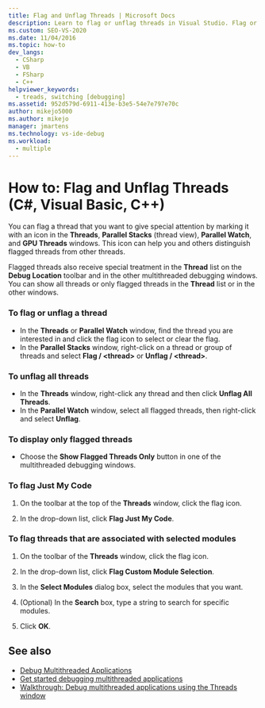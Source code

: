 ```yaml
---
title: Flag and Unflag Threads | Microsoft Docs
description: Learn to flag or unflag threads in Visual Studio. Flag or unflag a thread, several threads, or all threads. Flag just your code or ones associated with a module.
ms.custom: SEO-VS-2020
ms.date: 11/04/2016
ms.topic: how-to
dev_langs: 
  - CSharp
  - VB
  - FSharp
  - C++
helpviewer_keywords: 
  - treads, switching [debugging]
ms.assetid: 952d579d-6911-413e-b3e5-54e7e797e70c
author: mikejo5000
ms.author: mikejo
manager: jmartens
ms.technology: vs-ide-debug
ms.workload: 
  - multiple
---
```

# How to: Flag and Unflag Threads (C#, Visual Basic, C++)

You can flag a thread that you want to give special attention by marking it with an icon in the **Threads**, **Parallel Stacks** (thread view), **Parallel Watch**, and **GPU Threads** windows. This icon can help you and others distinguish flagged threads from other threads.

Flagged threads also receive special treatment in the **Thread** list on the **Debug Location** toolbar and in the other multithreaded debugging windows. You can show all threads or only flagged threads in the **Thread** list or in the other windows.

### To flag or unflag a thread

- In the **Threads** or **Parallel Watch** window, find the thread you are interested in and click the flag icon to select or clear the flag.
- In the **Parallel Stacks** window, right-click on a thread or group of threads and select **Flag / \<thread>** or **Unflag / \<thread>**.

### To unflag all threads

- In the **Threads** window, right-click any thread and then click **Unflag All Threads**.
- In the **Parallel Watch** window, select all flagged threads, then right-click and select **Unflag**.

### To display only flagged threads

- Choose the **Show Flagged Threads Only** button in one of the multithreaded debugging windows.

### To flag Just My Code

1. On the toolbar at the top of the **Threads** window, click the flag icon.

2. In the drop-down list, click **Flag Just My Code**.

### To flag threads that are associated with selected modules

1. On the toolbar of the **Threads** window, click the flag icon.

2. In the drop-down list, click **Flag Custom Module Selection**.

3. In the **Select Modules** dialog box, select the modules that you want.

4. (Optional) In the **Search** box, type a string to search for specific modules.

5. Click **OK**.

## See also
- [Debug Multithreaded Applications](../debugger/debug-multithreaded-applications-in-visual-studio.md)
- [Get started debugging multithreaded applications](../debugger/get-started-debugging-multithreaded-apps.md)
- [Walkthrough: Debug multithreaded applications using the Threads window](../debugger/how-to-use-the-threads-window.md)